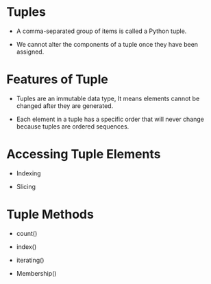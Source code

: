# Tuples

- A comma-separated group of items is called a Python tuple.

- We cannot alter the components of a tuple once they have been assigned.

# Features of Tuple

- Tuples are an immutable data type, It means elements cannot be changed after they are generated.

- Each element in a tuple has a specific order that will never change because tuples are ordered sequences.

# Accessing Tuple Elements

- Indexing

- Slicing

# Tuple Methods

- count()

- index()

- iterating()

- Membership()